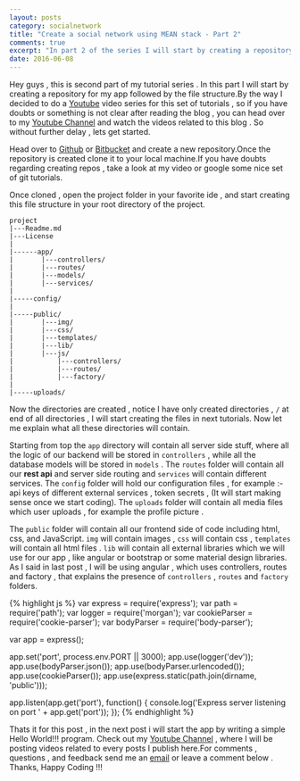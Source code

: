 ```yaml
---
layout: posts
category: socialnetwork
title: "Create a social network using MEAN stack - Part 2"
comments: true
excerpt: "In part 2 of the series I will start by creating a repository and the basic file structure for the application"
date: 2016-06-08
---
```


Hey guys , this is second part of my tutorial series . In this part I will start by creating a repository for my app followed by the file structure.By the way I decided to do a [Youtube](https://www.youtube.com/channel/UC5qMKRZgKizuz9JtztFijHQ) video series for this set of tutorials , so if you have doubts or something is not clear after reading the blog , you can head over to my [Youtube Channel](https://www.youtube.com/channel/UC5qMKRZgKizuz9JtztFijHQ) and watch the videos related to this blog . So without further delay , lets get started.

Head over to [Github](https://github.com/) or [Bitbucket](https://bitbucket.org/)  and create a new repository.Once the repository is created clone it to your local machine.If you have doubts regarding creating repos , take a look at my video or google some nice set of git tutorials.

Once cloned , open the project folder in your favorite ide , and start creating this file structure in your root directory of the project.

```
project
|---Readme.md
|---License
|
|------app/
|       |---controllers/
|       |---routes/
|       |---models/
|       |---services/
|
|-----config/
|
|-----public/
|       |---img/
|       |---css/
|       |---templates/
|       |---lib/
|       |---js/
|           |---controllers/
|           |---routes/
|           |---factory/
|
|-----uploads/
```

Now the directories are created , notice I have only created directories , `/` at end of all directories , I will start creating the files in next tutorials. Now let me explain what all these directories will contain.

Starting from top the `app` directory will contain all server side stuff, where all the logic of our backend will be stored in `controllers` , while all the database models will be stored in `models` . The `routes` folder will contain all our **rest api** and server side routing and `services` will contain different services. The `config` folder will hold our configuration files , for example :- api keys of different external services , token secrets , (It will start making sense once we start coding). The `uploads` folder will contain all media files which user uploads , for example the profile picture .

The `public` folder will contain all our frontend side of code including html, css, and JavaScript. `img` will contain images , `css` will contain css , `templates` will contain all html files . `lib` will contain all external libraries which we will use for our app , like angular or bootstrap or some material design libraries. As I said in last post , I will be using angular , which uses controllers, routes and factory , that explains the presence of `controllers` , `routes` and `factory` folders.

{% highlight js %} var express = require('express'); var path = require('path'); var logger = require('morgan'); var cookieParser = require('cookie-parser'); var bodyParser = require('body-parser');

var app = express();

app.set('port', process.env.PORT || 3000); app.use(logger('dev')); app.use(bodyParser.json()); app.use(bodyParser.urlencoded()); app.use(cookieParser()); app.use(express.static(path.join(dirname, 'public')));

app.listen(app.get('port'), function() { console.log('Express server listening on port ' + app.get('port')); }); {% endhighlight %}

Thats it for this post , in the next post i will start the app by writing a simple Hello World!!! program. Check out my [Youtube Channel](https://www.youtube.com/channel/UC5qMKRZgKizuz9JtztFijHQ) , where I will be posting videos related to every posts I publish here.For comments , questions , and feedback send me an [email](mailto:me@rishabh1403.com) or leave a comment below . Thanks, Happy Coding !!!
